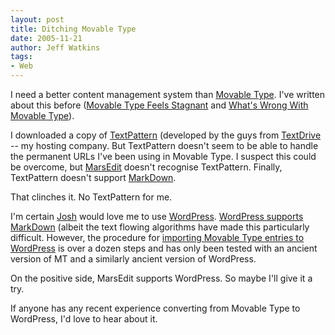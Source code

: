 ```yaml
---
layout: post
title: Ditching Movable Type
date: 2005-11-21
author: Jeff Watkins
tags:
- Web
---
```


I need a better content management system than [Movable Type](http://sixapart.com/movabletype/). I've written about this before ([Movable Type Feels Stagnant](http://newburyportion.com/nerd/2005/11/movable-type-feels-stagnant) and [What's Wrong With Movable Type](http://newburyportion.com/nerd/2005/09/whats-wrong-with-movable-type)).

I downloaded a copy of [TextPattern](http://textpattern.com/) (developed by the guys from [TextDrive](http://textdrive.com/) -- my hosting company. But TextPattern doesn't seem to be able to handle the permanent URLs I've been using in Movable Type. I suspect this could be overcome, but [MarsEdit](http://ranchero.com/marsedit/) doesn't recognise TextPattern. Finally, TextPattern doesn't support [MarkDown](http://daringfireball.net/projects/markdown/).

That clinches it. No TextPattern for me.

I'm certain [Josh](http://bokardo.com/) would love me to use [WordPress](http://wordpress.org/). [WordPress supports MarkDown](http://www.michelf.com/weblog/2005/wordpress-text-flow-vs-markdown/) (albeit the text flowing algorithms have made this particularly difficult. However, the procedure for [importing Movable Type entries to WordPress](http://wordpress.org/docs/tutorials/import-mt/) is over a dozen steps and has only been tested with an ancient version of MT and a similarly ancient version of WordPress.

On the positive side, MarsEdit supports WordPress. So maybe I'll give it a try.

If anyone has any recent experience converting from Movable Type to WordPress, I'd love to hear about it.